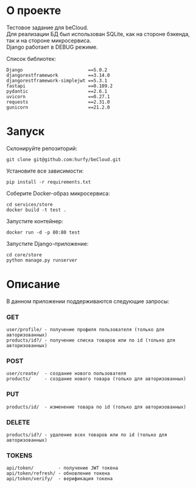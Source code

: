 # О проекте

Тестовое задание для beCloud.<br>
Для реализации БД был использован SQLite, как на стороне бэкенда, так и на стороне микросервиса.<br>
Django работает в DEBUG режиме.<br>

Список библиотек:
```
Django                        ==5.0.2
djangorestframework           ==3.14.0
djangorestframework-simplejwt ==5.3.1
fastapi                       ==0.109.2
pydantic                      ==2.6.1
uvicorn                       ==0.27.1
requests                      ==2.31.0
gunicorn                      ==21.2.0
```

# Запуск

Склонируйте репозиторий:
```shell
git clone git@github.com:hurfy/beCloud.git
```

Установите все зависимости:
```shell
pip install -r requirements.txt
```

Соберите Docker-образ микросервиса:
```shell
cd services/store
docker build -t test .
```

Запустите контейнер:
```shell
docker run -d -p 80:80 test
```

Запустите Django-приложение:
```shell
cd core/store
python manage.py runserver
```

# Описание

В данном приложении поддерживаются следующие запросы:

### GET
```
user/profile/ - получение профиля пользователя (только для авторизованных)
products/id?/ - получение списка товаров или по id (только для авторизованных)
```

### POST
```
user/create/  - создание нового пользователя
products/     - создание нового товара (только для авторизованных)
```

### PUT
```
products/id/  - изменение товара по id (только для авторизованных)
```

### DELETE
```
products/id?/ - удаление всех товаров или по id (только для авторизованных)
```

### TOKENS
```
api/token/         - получение JWT токена
api/token/refresh/ - обновление токена
api/token/verify/  - верификация токена
```